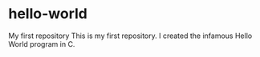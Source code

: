 # hello-world
My first repository
This is my first repository.
I created the infamous Hello World program in C.
